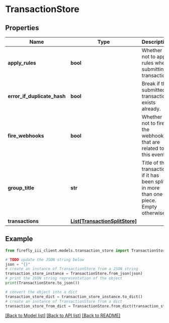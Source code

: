 # TransactionStore


## Properties

Name | Type | Description | Notes
------------ | ------------- | ------------- | -------------
**apply_rules** | **bool** | Whether or not to apply rules when submitting transaction. | [optional] 
**error_if_duplicate_hash** | **bool** | Break if the submitted transaction exists already. | [optional] 
**fire_webhooks** | **bool** | Whether or not to fire the webhooks that are related to this event. | [optional] [default to True]
**group_title** | **str** | Title of the transaction if it has been split in more than one piece. Empty otherwise. | [optional] 
**transactions** | [**List[TransactionSplitStore]**](TransactionSplitStore.md) |  | 

## Example

```python
from firefly_iii_client.models.transaction_store import TransactionStore

# TODO update the JSON string below
json = "{}"
# create an instance of TransactionStore from a JSON string
transaction_store_instance = TransactionStore.from_json(json)
# print the JSON string representation of the object
print(TransactionStore.to_json())

# convert the object into a dict
transaction_store_dict = transaction_store_instance.to_dict()
# create an instance of TransactionStore from a dict
transaction_store_from_dict = TransactionStore.from_dict(transaction_store_dict)
```
[[Back to Model list]](../README.md#documentation-for-models) [[Back to API list]](../README.md#documentation-for-api-endpoints) [[Back to README]](../README.md)


